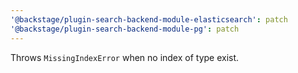 ```yaml
---
'@backstage/plugin-search-backend-module-elasticsearch': patch
'@backstage/plugin-search-backend-module-pg': patch
---
```


Throws `MissingIndexError` when no index of type exist.
